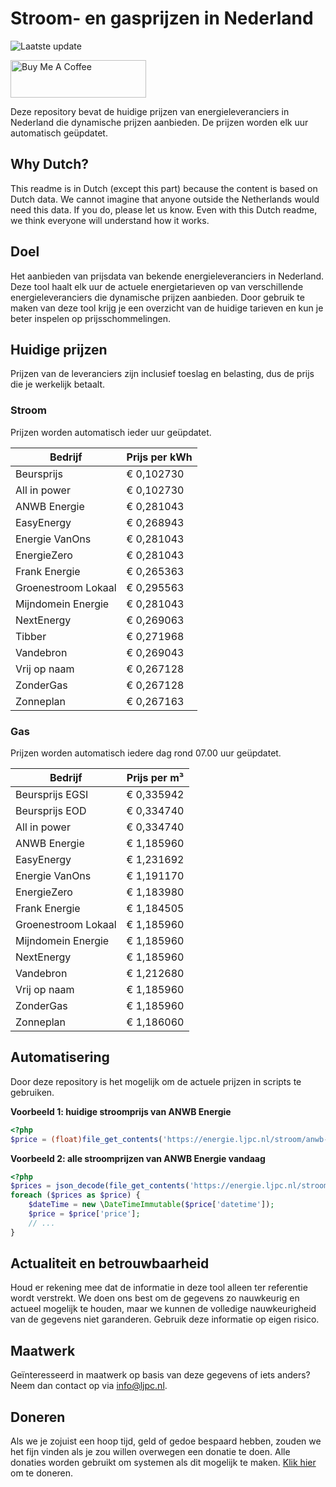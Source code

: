 # Stroom- en gasprijzen in Nederland

![Laatste update](https://img.shields.io/badge/laatste%20update-2025--08--01%2023%3A00%20CET-brightgreen)

<a href="https://www.buymeacoffee.com/Lars-" target="_blank"><img src="https://cdn.buymeacoffee.com/buttons/v2/default-orange.png" alt="Buy Me A Coffee" height="60" style="height: 60px !important;width: 217px !important;" ></a>

Deze repository bevat de huidige prijzen van energieleveranciers in Nederland die dynamische prijzen aanbieden. De prijzen worden elk uur automatisch geüpdatet.

## Why Dutch?

This readme is in Dutch (except this part) because the content is based on Dutch data. We cannot imagine that anyone outside the Netherlands would need this data. If you do, please let us know. Even with this Dutch readme, we think
everyone will understand how it works.

## Doel

Het aanbieden van prijsdata van bekende energieleveranciers in Nederland. Deze tool haalt elk uur de actuele energietarieven op van verschillende energieleveranciers die dynamische prijzen aanbieden. Door gebruik te maken van deze tool
krijg je een overzicht van de huidige tarieven en kun je beter inspelen op prijsschommelingen.

## Huidige prijzen

Prijzen van de leveranciers zijn inclusief toeslag en belasting, dus de prijs die je werkelijk betaalt.

### Stroom

Prijzen worden automatisch ieder uur geüpdatet.

 Bedrijf | Prijs per kWh 
---------|---------------
Beursprijs | € 0,102730
All in power | € 0,102730
ANWB Energie | € 0,281043
EasyEnergy | € 0,268943
Energie VanOns | € 0,281043
EnergieZero | € 0,281043
Frank Energie | € 0,265363
Groenestroom Lokaal | € 0,295563
Mijndomein Energie | € 0,281043
NextEnergy | € 0,269063
Tibber | € 0,271968
Vandebron | € 0,269043
Vrij op naam | € 0,267128
ZonderGas | € 0,267128
Zonneplan | € 0,267163


### Gas

Prijzen worden automatisch iedere dag rond 07.00 uur geüpdatet.

 Bedrijf | Prijs per m³ 
---------|--------------
Beursprijs EGSI | € 0,335942
Beursprijs EOD | € 0,334740
All in power | € 0,334740
ANWB Energie | € 1,185960
EasyEnergy | € 1,231692
Energie VanOns | € 1,191170
EnergieZero | € 1,183980
Frank Energie | € 1,184505
Groenestroom Lokaal | € 1,185960
Mijndomein Energie | € 1,185960
NextEnergy | € 1,185960
Vandebron | € 1,212680
Vrij op naam | € 1,185960
ZonderGas | € 1,185960
Zonneplan | € 1,186060


## Automatisering

Door deze repository is het mogelijk om de actuele prijzen in scripts te gebruiken.

**Voorbeeld 1: huidige stroomprijs van ANWB Energie**

```php
<?php
$price = (float)file_get_contents('https://energie.ljpc.nl/stroom/anwb-energie-nu.txt');

```

**Voorbeeld 2: alle stroomprijzen van ANWB Energie vandaag**

```php
<?php
$prices = json_decode(file_get_contents('https://energie.ljpc.nl/stroom/all-in-power-vandaag.json'),true);
foreach ($prices as $price) {
    $dateTime = new \DateTimeImmutable($price['datetime']);
    $price = $price['price'];
    // ...
}
```

## Actualiteit en betrouwbaarheid

Houd er rekening mee dat de informatie in deze tool alleen ter referentie wordt verstrekt. We doen ons best om de gegevens zo nauwkeurig en actueel mogelijk te houden, maar we kunnen de volledige nauwkeurigheid van de gegevens niet
garanderen. Gebruik deze informatie op eigen risico.

## Maatwerk

Geïnteresseerd in maatwerk op basis van deze gegevens of iets anders? Neem dan contact op
via [info@ljpc.nl](mailto:info@ljpc.nl?subject=Energie%20prijzen).

## Doneren

Als we je zojuist een hoop tijd, geld of gedoe bespaard hebben, zouden we het fijn vinden als je zou willen overwegen een
donatie te doen. Alle donaties worden gebruikt om systemen als dit mogelijk te
maken. [Klik hier](https://www.buymeacoffee.com/Lars-) om te doneren.
